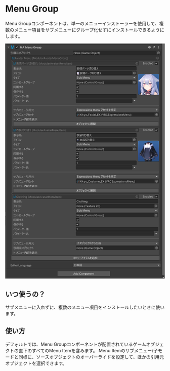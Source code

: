 # Menu Group

Menu Groupコンポーネントは、単一のメニューインストーラーを使用して、複数のメニュー項目をサブメニューにグループ化せずにインストールできるようにします。

![Menu Group](menu-group.png)

## いつ使うの？

サブメニューに入れずに、複数のメニュー項目をインストールしたいときに使います。

## 使い方

デフォルトでは、Menu Groupコンポーネントが配置されているゲームオブジェクトの直下のすべてのMenu Itemを含みます。
Menu Itemのサブメニュー/子モードと同様に、ソースオブジェクトのオーバーライドを設定して、ほかの引用元オブジェクトを選択できます。